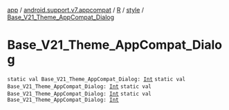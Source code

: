 [app](../../../index.md) / [android.support.v7.appcompat](../../index.md) / [R](../index.md) / [style](index.md) / [Base_V21_Theme_AppCompat_Dialog](.)

# Base_V21_Theme_AppCompat_Dialog

`static val Base_V21_Theme_AppCompat_Dialog: `[`Int`](https://kotlinlang.org/api/latest/jvm/stdlib/kotlin/-int/index.html)
`static val Base_V21_Theme_AppCompat_Dialog: `[`Int`](https://kotlinlang.org/api/latest/jvm/stdlib/kotlin/-int/index.html)
`static val Base_V21_Theme_AppCompat_Dialog: `[`Int`](https://kotlinlang.org/api/latest/jvm/stdlib/kotlin/-int/index.html)
`static val Base_V21_Theme_AppCompat_Dialog: `[`Int`](https://kotlinlang.org/api/latest/jvm/stdlib/kotlin/-int/index.html)